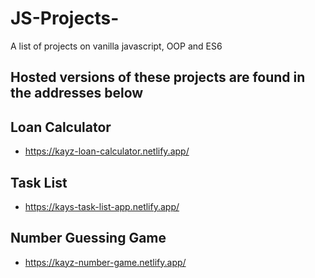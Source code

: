 # JS-Projects-
A list of projects on vanilla javascript, OOP and ES6 


## Hosted versions of these projects are found in the addresses below 

## Loan Calculator 
- https://kayz-loan-calculator.netlify.app/

## Task List
- https://kays-task-list-app.netlify.app/

## Number Guessing Game 
- https://kayz-number-game.netlify.app/
